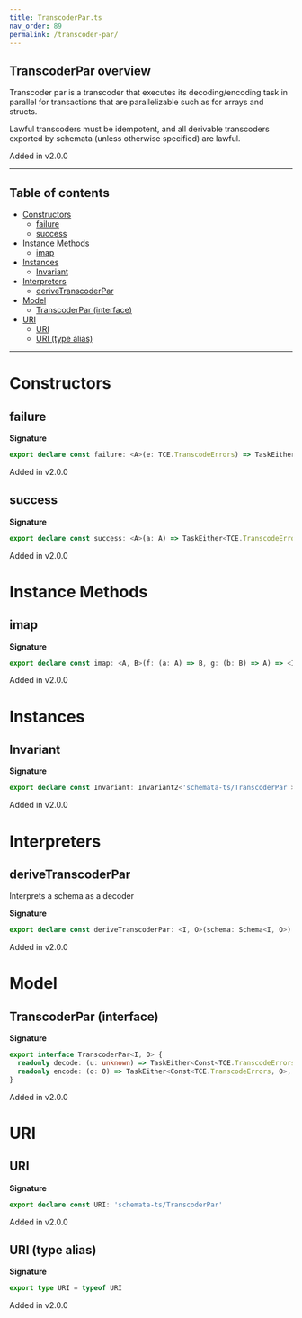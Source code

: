 ```yaml
---
title: TranscoderPar.ts
nav_order: 89
permalink: /transcoder-par/
---
```


## TranscoderPar overview

Transcoder par is a transcoder that executes its decoding/encoding task in parallel for
transactions that are parallelizable such as for arrays and structs.

Lawful transcoders must be idempotent, and all derivable transcoders exported by
schemata (unless otherwise specified) are lawful.

Added in v2.0.0

---

<h2 class="text-delta">Table of contents</h2>

- [Constructors](#constructors)
  - [failure](#failure)
  - [success](#success)
- [Instance Methods](#instance-methods)
  - [imap](#imap)
- [Instances](#instances)
  - [Invariant](#invariant)
- [Interpreters](#interpreters)
  - [deriveTranscoderPar](#derivetranscoderpar)
- [Model](#model)
  - [TranscoderPar (interface)](#transcoderpar-interface)
- [URI](#uri)
  - [URI](#uri-1)
  - [URI (type alias)](#uri-type-alias)

---

# Constructors

## failure

**Signature**

```ts
export declare const failure: <A>(e: TCE.TranscodeErrors) => TaskEither<TCE.TranscodeErrors, A>
```

Added in v2.0.0

## success

**Signature**

```ts
export declare const success: <A>(a: A) => TaskEither<TCE.TranscodeErrors, A>
```

Added in v2.0.0

# Instance Methods

## imap

**Signature**

```ts
export declare const imap: <A, B>(f: (a: A) => B, g: (b: B) => A) => <I>(fa: TranscoderPar<I, A>) => TranscoderPar<I, B>
```

Added in v2.0.0

# Instances

## Invariant

**Signature**

```ts
export declare const Invariant: Invariant2<'schemata-ts/TranscoderPar'>
```

Added in v2.0.0

# Interpreters

## deriveTranscoderPar

Interprets a schema as a decoder

**Signature**

```ts
export declare const deriveTranscoderPar: <I, O>(schema: Schema<I, O>) => TranscoderPar<I, O>
```

Added in v2.0.0

# Model

## TranscoderPar (interface)

**Signature**

```ts
export interface TranscoderPar<I, O> {
  readonly decode: (u: unknown) => TaskEither<Const<TCE.TranscodeErrors, I>, O>
  readonly encode: (o: O) => TaskEither<Const<TCE.TranscodeErrors, O>, I>
}
```

Added in v2.0.0

# URI

## URI

**Signature**

```ts
export declare const URI: 'schemata-ts/TranscoderPar'
```

Added in v2.0.0

## URI (type alias)

**Signature**

```ts
export type URI = typeof URI
```

Added in v2.0.0
